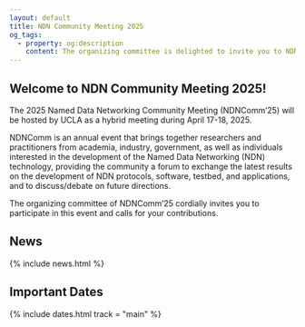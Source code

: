 ```yaml
---
layout: default
title: NDN Community Meeting 2025
og_tags:
  - property: og:description
    content: The organizing committee is delighted to invite you to NDN Community Meeting 2025.
---
```


## Welcome to NDN Community Meeting 2025!

The 2025 Named Data Networking Community Meeting (NDNComm’25) will be hosted by UCLA as a hybrid meeting during April 17-18, 2025.

NDNComm is an annual event that brings together researchers and practitioners from academia, industry, government, as well as individuals interested in the development of the Named Data Networking (NDN) technology, providing the community a forum to exchange the latest results on the development of NDN protocols, software, testbed, and applications, and to discuss/debate on future directions.

The organizing committee of NDNComm’25 cordially invites you to participate in this event and calls for your contributions. 

## News
{% include news.html %}

## Important Dates
{% include dates.html track = "main" %}

